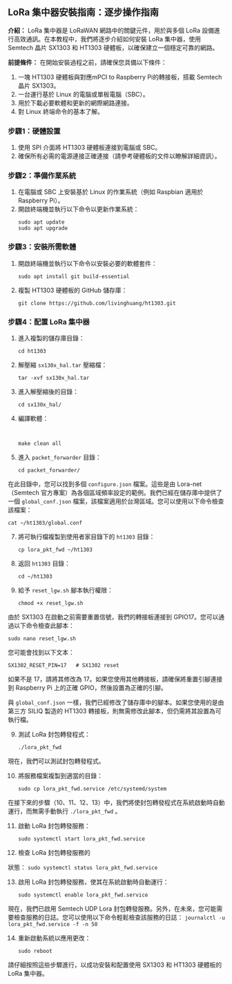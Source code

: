 ## LoRa 集中器安裝指南：逐步操作指南

**介紹：**
LoRa 集中器是 LoRaWAN 網路中的關鍵元件，用於與多個 LoRa 設備進行高效通訊。在本教程中，我們將逐步介紹如何安裝 LoRa 集中器，使用 Semtech 晶片 SX1303 和 HT1303 硬體板，以確保建立一個穩定可靠的網路。

**前提條件：**
在開始安裝過程之前，請確保您具備以下條件：

1. 一塊 HT1303 硬體板與對應mPCI to Raspberry Pi的轉接板，搭載 Semtech 晶片 SX1303。
2. 一台運行基於 Linux 的電腦或單板電腦（SBC）。
3. 用於下載必要軟體和更新的網際網路連接。
4. 對 Linux 終端命令的基本了解。

### 步驟1：硬體設置

1. 使用 SPI 介面將 HT1303 硬體板連接到電腦或 SBC。
2. 確保所有必需的電源連接正確連接（請參考硬體板的文件以瞭解詳細資訊）。

### 步驟2：準備作業系統

1. 在電腦或 SBC 上安裝基於 Linux 的作業系統（例如 Raspbian 適用於 Raspberry Pi）。
2. 開啟終端機並執行以下命令以更新作業系統：
   ```
   sudo apt update
   sudo apt upgrade
   ```

### 步驟3：安裝所需軟體

1. 開啟終端機並執行以下命令以安裝必要的軟體套件：
   ```
   sudo apt install git build-essential
   ```
2. 複製 HT1303 硬體板的 GitHub 儲存庫：
   ```
   git clone https://github.com/livinghuang/ht1303.git
   ```

### 步驟4：配置 LoRa 集中器

1. 進入複製的儲存庫目錄：
   ```
   cd ht1303
   ```

2. 解壓縮 `sx130x_hal.tar` 壓縮檔：
   ```
   tar -xvf sx130x_hal.tar
   ```

3. 進入解壓縮後的目錄：
   ```
   cd sx130x_hal/
   ```

4. 編譯軟體：
   ```


   make clean all
   ```

5. 進入 `packet_forwarder` 目錄：
   ```
   cd packet_forwarder/
   ```

在此目錄中，您可以找到多個 `configure.json` 檔案。這些是由 Lora-net（Semtech 官方專案）為各個區域頻率設定的範例。我們已經在儲存庫中提供了一個 `global_conf.json` 檔案，該檔案適用於台灣區域。您可以使用以下命令檢查該檔案：
   ```
   cat ~/ht1303/global.conf
   ```

7. 將可執行檔複製到使用者家目錄下的 `ht1303` 目錄：
   ```
   cp lora_pkt_fwd ~/ht1303
   ```

7. 返回 `ht1303` 目錄：
   ```
   cd ~/ht1303
   ```

8. 給予 `reset_lgw.sh` 腳本執行權限：
   ```
   chmod +x reset_lgw.sh
   ```

由於 SX1303 在啟動之前需要重置信號，我們的轉接板連接到 GPIO17。您可以通過以下命令檢查此腳本：
   ```
   sudo nano reset_lgw.sh
   ```

您可能會找到以下文本：
   ```
   SX1302_RESET_PIN=17   # SX1302 reset
   ```

如果不是 17，請將其修改為 17。如果您使用其他轉接板，請確保將重置引腳連接到 Raspberry Pi 上的正確 GPIO，然後設置為正確的引腳。

與 `global_conf.json` 一樣，我們已經修改了儲存庫中的腳本。如果您使用的是由第三方 SILIQ 製造的 HT1303 轉接板，則無需修改此腳本，但仍需將其設置為可執行檔。

9. 測試 LoRa 封包轉發程式：
   ```
   ./lora_pkt_fwd
   ```

現在，我們可以測試封包轉發程式。

10. 將服務檔案複製到適當的目錄：
    ```
    sudo cp lora_pkt_fwd.service /etc/systemd/system
    ```

在接下來的步驟（10、11、12、13）中，我們將使封包轉發程式在系統啟動時自動運行，而無需手動執行 `./lora_pkt_fwd` 。

11. 啟動 LoRa 封包轉發服務：
    ```
    sudo systemctl start lora_pkt_fwd.service
    ```

12. 檢查 LoRa 封包轉發服務的

狀態：
    ```
    sudo systemctl status lora_pkt_fwd.service
    ```

13. 啟用 LoRa 封包轉發服務，使其在系統啟動時自動運行：
    ```
    sudo systemctl enable lora_pkt_fwd.service
    ```

現在，我們已啟用 Semtech UDP Lora 封包轉發服務。另外，在未來，您可能需要檢查服務的日誌。您可以使用以下命令輕鬆檢查該服務的日誌：
    ```
    journalctl -u lora_pkt_fwd.service -f -n 50
    ```

14. 重新啟動系統以應用更改：
    ```
    sudo reboot
    ```

請仔細按照這些步驟進行，以成功安裝和配置使用 SX1303 和 HT1303 硬體板的 LoRa 集中器。
